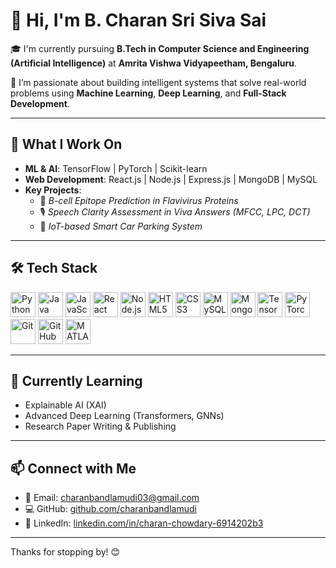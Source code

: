 # 👋 Hi, I'm B. Charan Sri Siva Sai

🎓 I'm currently pursuing **B.Tech in Computer Science and Engineering (Artificial Intelligence)** at **Amrita Vishwa Vidyapeetham, Bengaluru**.

🚀 I’m passionate about building intelligent systems that solve real-world problems using **Machine Learning**, **Deep Learning**, and **Full-Stack Development**.

---

## 🧠 What I Work On

- **ML & AI**: TensorFlow | PyTorch | Scikit-learn  
- **Web Development**: React.js | Node.js | Express.js | MongoDB | MySQL  
- **Key Projects**:
  - 🧬 *B-cell Epitope Prediction in Flavivirus Proteins*
  - 🎙️ *Speech Clarity Assessment in Viva Answers (MFCC, LPC, DCT)*
  - 🚗 *IoT-based Smart Car Parking System*

---

## 🛠️ Tech Stack

<p align="left">
  <!-- Programming Languages -->
  <img src="https://cdn.jsdelivr.net/gh/devicons/devicon/icons/python/python-original.svg" height="40" alt="Python" />
  <img src="https://cdn.jsdelivr.net/gh/devicons/devicon/icons/java/java-original.svg" height="40" alt="Java" />
  <img src="https://cdn.jsdelivr.net/gh/devicons/devicon/icons/javascript/javascript-original.svg" height="40" alt="JavaScript" />

  <!-- Web Development -->
  <img src="https://cdn.jsdelivr.net/gh/devicons/devicon/icons/react/react-original.svg" height="40" alt="React" />
  <img src="https://cdn.jsdelivr.net/gh/devicons/devicon/icons/nodejs/nodejs-original.svg" height="40" alt="Node.js" />
  <img src="https://cdn.jsdelivr.net/gh/devicons/devicon/icons/html5/html5-original.svg" height="40" alt="HTML5" />
  <img src="https://cdn.jsdelivr.net/gh/devicons/devicon/icons/css3/css3-original.svg" height="40" alt="CSS3" />

  <!-- Databases -->
  <img src="https://cdn.jsdelivr.net/gh/devicons/devicon/icons/mysql/mysql-original.svg" height="40" alt="MySQL" />
  <img src="https://cdn.jsdelivr.net/gh/devicons/devicon/icons/mongodb/mongodb-original.svg" height="40" alt="MongoDB" />

  <!-- ML/DL & Tools -->
  <img src="https://cdn.jsdelivr.net/gh/devicons/devicon/icons/tensorflow/tensorflow-original.svg" height="40" alt="TensorFlow" />
  <img src="https://cdn.jsdelivr.net/gh/devicons/devicon/icons/pytorch/pytorch-original.svg" height="40" alt="PyTorch" />
  <img src="https://cdn.jsdelivr.net/gh/devicons/devicon/icons/git/git-original.svg" height="40" alt="Git" />
  <img src="https://cdn.jsdelivr.net/gh/devicons/devicon/icons/github/github-original.svg" height="40" alt="GitHub" />
  <img src="https://cdn.jsdelivr.net/gh/devicons/devicon/icons/matlab/matlab-original.svg" height="40" alt="MATLAB" />
</p>

---

## 🌱 Currently Learning

- Explainable AI (XAI)
- Advanced Deep Learning (Transformers, GNNs)
- Research Paper Writing & Publishing

---

## 📫 Connect with Me

- 📧 Email: [charanbandlamudi03@gmail.com](mailto:charanbandlamudi03@gmail.com)  
- 💻 GitHub: [github.com/charanbandlamudi](https://github.com/charanbandlamudi)  
- 💼 LinkedIn: [linkedin.com/in/charan-chowdary-6914202b3](https://www.linkedin.com/in/charan-chowdary-6914202b3/)

---

Thanks for stopping by! 😊
